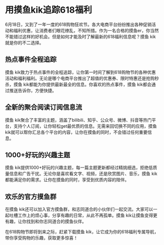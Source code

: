 # 用摸鱼kik追踪618福利


6月18日，又到了一年一度的618购物狂欢节。各大电商平台纷纷推出各种促销活动和福利优惠，让消费者们眼花缭乱，不知所措。作为一名合格的摸鱼er，你当然不能错过这样的好机会。但是如何才能及时了解最新的618福利信息呢？摸鱼 kik就是你的不二选择。

## 热点事件全程追踪

摸鱼 kik致力于热点事件的全程追踪，让你第一时间了解到618购物节的各种优惠活动和福利福利。无论是哪个电商平台推出了超值的优惠券、限时特惠还是抢购秒杀，摸鱼 kik都能为你提供最新最全的信息。你喜欢的热点事件，摸鱼 kik都会通过推送告诉你，方便快捷。

## 全新的聚合阅读订阅信息流

摸鱼 kik聚合了丰富的主题，涵盖了bilibili、知乎、公众号、微博、抖音等热门平台，支持个人订阅，让你轻松get最优质的信息。无需来回切换不同的应用，摸鱼 kik就可以帮你汇总各个平台的内容，让你在摸鱼的同时，不会错过任何重要信息。

## 1000+好玩的兴趣主题

摸鱼 kik提供1000+好玩的兴趣主题，每一篇主题更新都经过精挑细选，拒绝低质量信息和广告干扰。无论你是喜欢看文字、视频，还是欣赏图片、音乐，摸鱼 kik都能满足你的需求。让你在摸鱼的同时，享受到优质内容的陪伴。

## 欢乐的官方摸鱼群

在摸鱼 kik还可以加入官方摸鱼群，和志同道合的小伙伴们一起交流。大家可以一起吐槽工作上的烦心事，分享有趣的日常，从此不再孤单。摸鱼 kik让摸鱼变得更有趣，让你找到和你志同道合的摸鱼伙伴。

在618购物节即将到来之际，赶紧下载摸鱼 kik，让它成为你的618福利专属导航，带你享受购物的乐趣，获取更多惊喜！